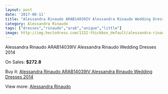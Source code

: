 ```yaml
---
layout: post
date: '2017-08-11'
title: "Alessandra Rinaudo ARAB14039IV Alessandra Rinaudo Wedding Dresses 2014"
category: Alessandra Rinaudo
tags: ["dresses","rinaudo","arab","unique","little"]
image: http://img.hectodress.com/1132-thickbox_default/alessandra-rinaudo-arab14039iv-alessandra-rinaudo-wedding-dresses-2014.jpg
---
```

Alessandra Rinaudo ARAB14039IV Alessandra Rinaudo Wedding Dresses 2014

On Sales: **$272.8**
<a href="https://www.hectodress.com/alessandra-rinaudo/686-alessandra-rinaudo-arab14039iv-alessandra-rinaudo-wedding-dresses-2014.html"><amp-img layout="responsive" width="600" height="600" src="//img.hectodress.com/1132-thickbox_default/alessandra-rinaudo-arab14039iv-alessandra-rinaudo-wedding-dresses-2014.jpg" alt="Alessandra Rinaudo ARAB14039IV Alessandra Rinaudo Wedding Dresses 2014 0" /></a>
<a href="https://www.hectodress.com/alessandra-rinaudo/686-alessandra-rinaudo-arab14039iv-alessandra-rinaudo-wedding-dresses-2014.html"><amp-img layout="responsive" width="600" height="600" src="//img.hectodress.com/1133-thickbox_default/alessandra-rinaudo-arab14039iv-alessandra-rinaudo-wedding-dresses-2014.jpg" alt="Alessandra Rinaudo ARAB14039IV Alessandra Rinaudo Wedding Dresses 2014 1" /></a>

Buy it: [Alessandra Rinaudo ARAB14039IV Alessandra Rinaudo Wedding Dresses 2014](https://www.hectodress.com/alessandra-rinaudo/686-alessandra-rinaudo-arab14039iv-alessandra-rinaudo-wedding-dresses-2014.html "Alessandra Rinaudo ARAB14039IV Alessandra Rinaudo Wedding Dresses 2014")

View more: [Alessandra Rinaudo](https://www.hectodress.com/9-alessandra-rinaudo "Alessandra Rinaudo")
